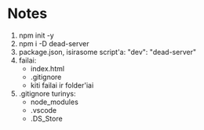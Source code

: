 # Notes

1. npm init -y
2. npm i -D dead-server
3. package.json, isirasome script'a:
   "dev": "dead-server"
4. failai:
    - index.html
    - .gitignore
    - kiti failai ir folder'iai
5. .gitignore turinys:
    - node_modules
    - .vscode
    - .DS_Store
